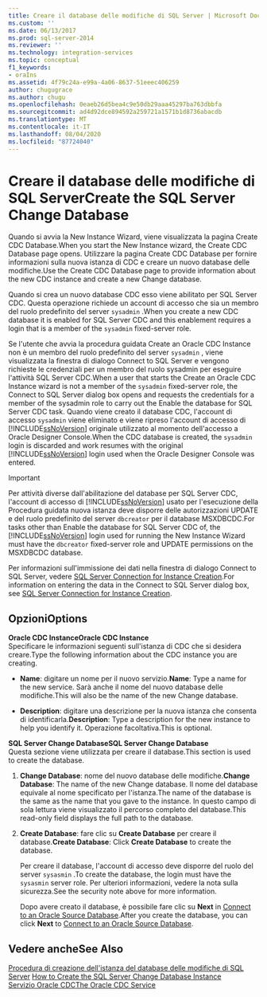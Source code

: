 ```yaml
---
title: Creare il database delle modifiche di SQL Server | Microsoft Docs
ms.custom: ''
ms.date: 06/13/2017
ms.prod: sql-server-2014
ms.reviewer: ''
ms.technology: integration-services
ms.topic: conceptual
f1_keywords:
- oraIns
ms.assetid: 4f79c24a-e99a-4a06-8637-51eeec406259
author: chugugrace
ms.author: chugu
ms.openlocfilehash: 0eaeb26d5bea4c9e50db29aaa45297ba763dbbfa
ms.sourcegitcommit: ad4d92dce894592a259721a1571b1d8736abacdb
ms.translationtype: MT
ms.contentlocale: it-IT
ms.lasthandoff: 08/04/2020
ms.locfileid: "87724040"
---
```

# <a name="create-the-sql-server-change-database"></a><span data-ttu-id="0aa1d-102">Creare il database delle modifiche di SQL Server</span><span class="sxs-lookup"><span data-stu-id="0aa1d-102">Create the SQL Server Change Database</span></span>
  <span data-ttu-id="0aa1d-103">Quando si avvia la New Instance Wizard, viene visualizzata la pagina Create CDC Database.</span><span class="sxs-lookup"><span data-stu-id="0aa1d-103">When you start the New Instance wizard, the Create CDC Database page opens.</span></span> <span data-ttu-id="0aa1d-104">Utilizzare la pagina Create CDC Database per fornire informazioni sulla nuova istanza di CDC e creare un nuovo database delle modifiche.</span><span class="sxs-lookup"><span data-stu-id="0aa1d-104">Use the Create CDC Database page to provide information about the new CDC instance and create a new Change database.</span></span>  
  
 <span data-ttu-id="0aa1d-105">Quando si crea un nuovo database CDC esso viene abilitato per SQL Server CDC. Questa operazione richiede un account di accesso che sia un membro del ruolo predefinito del server `sysadmin` .</span><span class="sxs-lookup"><span data-stu-id="0aa1d-105">When you create a new CDC database it is enabled for SQL Server CDC and this enablement requires a login that is a member of the `sysadmin` fixed-server role.</span></span>  
  
 <span data-ttu-id="0aa1d-106">Se l'utente che avvia la procedura guidata Create an Oracle CDC Instance non è un membro del ruolo predefinito del server `sysadmin` , viene visualizzata la finestra di dialogo Connect to SQL Server e vengono richieste le credenziali per un membro del ruolo sysadmin per eseguire l'attività SQL Server CDC.</span><span class="sxs-lookup"><span data-stu-id="0aa1d-106">When a user that starts the Create an Oracle CDC Instance wizard is not a member of the `sysadmin` fixed-server role, the Connect to SQL Server dialog box opens and requests the credentials for a member of the sysadmin role to carry out the Enable the database for SQL Server CDC task.</span></span> <span data-ttu-id="0aa1d-107">Quando viene creato il database CDC, l'account di accesso `sysadmin` viene eliminato e viene ripreso l'account di accesso di [!INCLUDE[ssNoVersion](../../includes/ssnoversion-md.md)] originale utilizzato al momento dell'accesso a Oracle Designer Console.</span><span class="sxs-lookup"><span data-stu-id="0aa1d-107">When the CDC database is created, the `sysadmin` login is discarded and work resumes with the original [!INCLUDE[ssNoVersion](../../includes/ssnoversion-md.md)] login used when the Oracle Designer Console was entered.</span></span>  
  
> [!IMPORTANT]  
>  <span data-ttu-id="0aa1d-108">Per attività diverse dall'abilitazione del database per SQL Server CDC, l'account di accesso di [!INCLUDE[ssNoVersion](../../includes/ssnoversion-md.md)] usato per l'esecuzione della Procedura guidata nuova istanza deve disporre delle autorizzazioni UPDATE e del ruolo predefinito del server `dbcreator` per il database MSXDBCDC.</span><span class="sxs-lookup"><span data-stu-id="0aa1d-108">For tasks other than Enable the database for SQL Server CDC of, the [!INCLUDE[ssNoVersion](../../includes/ssnoversion-md.md)] login used for running the New Instance Wizard must have the `dbcreator` fixed-server role and UPDATE permissions on the MSXDBCDC database.</span></span>  
  
 <span data-ttu-id="0aa1d-109">Per informazioni sull'immissione dei dati nella finestra di dialogo Connect to SQL Server, vedere [SQL Server Connection for Instance Creation](sql-server-connection-for-instance-creation.md).</span><span class="sxs-lookup"><span data-stu-id="0aa1d-109">For information on entering the data in the Connect to SQL Server dialog box, see [SQL Server Connection for Instance Creation](sql-server-connection-for-instance-creation.md).</span></span>  
  
## <a name="options"></a><span data-ttu-id="0aa1d-110">Opzioni</span><span class="sxs-lookup"><span data-stu-id="0aa1d-110">Options</span></span>  
 <span data-ttu-id="0aa1d-111">**Oracle CDC Instance**</span><span class="sxs-lookup"><span data-stu-id="0aa1d-111">**Oracle CDC Instance**</span></span>  
 <span data-ttu-id="0aa1d-112">Specificare le informazioni seguenti sull'istanza di CDC che si desidera creare.</span><span class="sxs-lookup"><span data-stu-id="0aa1d-112">Type the following information about the CDC instance you are creating.</span></span>  
  
-   <span data-ttu-id="0aa1d-113">**Name**: digitare un nome per il nuovo servizio.</span><span class="sxs-lookup"><span data-stu-id="0aa1d-113">**Name**: Type a name for the new service.</span></span> <span data-ttu-id="0aa1d-114">Sarà anche il nome del nuovo database delle modifiche.</span><span class="sxs-lookup"><span data-stu-id="0aa1d-114">This will also be the name of the new Change database.</span></span>  
  
-   <span data-ttu-id="0aa1d-115">**Description**: digitare una descrizione per la nuova istanza che consenta di identificarla.</span><span class="sxs-lookup"><span data-stu-id="0aa1d-115">**Description**: Type a description for the new instance to help you identify it.</span></span> <span data-ttu-id="0aa1d-116">Operazione facoltativa.</span><span class="sxs-lookup"><span data-stu-id="0aa1d-116">This is optional.</span></span>  
  
 <span data-ttu-id="0aa1d-117">**SQL Server Change Database**</span><span class="sxs-lookup"><span data-stu-id="0aa1d-117">**SQL Server Change Database**</span></span>  
 <span data-ttu-id="0aa1d-118">Questa sezione viene utilizzata per creare il database.</span><span class="sxs-lookup"><span data-stu-id="0aa1d-118">This section is used to create the database.</span></span>  
  
1.  <span data-ttu-id="0aa1d-119">**Change Database**: nome del nuovo database delle modifiche.</span><span class="sxs-lookup"><span data-stu-id="0aa1d-119">**Change Database**: The name of the new Change database.</span></span> <span data-ttu-id="0aa1d-120">Il nome del database equivale al nome specificato per l'istanza.</span><span class="sxs-lookup"><span data-stu-id="0aa1d-120">The name of the database is the same as the name that you gave to the instance.</span></span> <span data-ttu-id="0aa1d-121">In questo campo di sola lettura viene visualizzato il percorso completo del database.</span><span class="sxs-lookup"><span data-stu-id="0aa1d-121">This read-only field displays the full path to the database.</span></span>  
  
2.  <span data-ttu-id="0aa1d-122">**Create Database**: fare clic su **Create Database** per creare il database.</span><span class="sxs-lookup"><span data-stu-id="0aa1d-122">**Create Database**: Click **Create Database** to create the database.</span></span>  
  
     <span data-ttu-id="0aa1d-123">Per creare il database, l'account di accesso deve disporre del ruolo del server `sysasmin` .</span><span class="sxs-lookup"><span data-stu-id="0aa1d-123">To create the database, the login must have the `sysasmin` server role.</span></span> <span data-ttu-id="0aa1d-124">Per ulteriori informazioni, vedere la nota sulla sicurezza.</span><span class="sxs-lookup"><span data-stu-id="0aa1d-124">See the security note above for more information.</span></span>  
  
     <span data-ttu-id="0aa1d-125">Dopo avere creato il database, è possibile fare clic su **Next** in [Connect to an Oracle Source Database](connect-to-an-oracle-source-database.md).</span><span class="sxs-lookup"><span data-stu-id="0aa1d-125">After you create the database, you can click **Next** to [Connect to an Oracle Source Database](connect-to-an-oracle-source-database.md).</span></span>  
  
## <a name="see-also"></a><span data-ttu-id="0aa1d-126">Vedere anche</span><span class="sxs-lookup"><span data-stu-id="0aa1d-126">See Also</span></span>  
 <span data-ttu-id="0aa1d-127">[Procedura di creazione dell'istanza del database delle modifiche di SQL Server](how-to-create-the-sql-server-change-database-instance.md) </span><span class="sxs-lookup"><span data-stu-id="0aa1d-127">[How to Create the SQL Server Change Database Instance](how-to-create-the-sql-server-change-database-instance.md) </span></span>  
 [<span data-ttu-id="0aa1d-128">Servizio Oracle CDC</span><span class="sxs-lookup"><span data-stu-id="0aa1d-128">The Oracle CDC Service</span></span>](the-oracle-cdc-service.md)  
  
  
